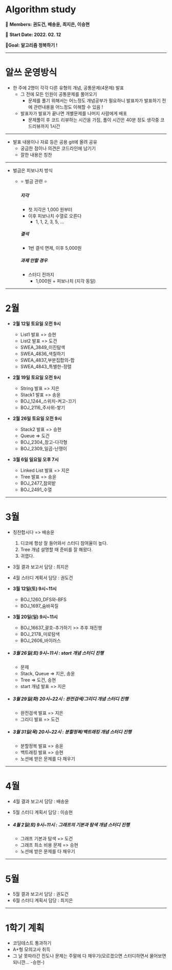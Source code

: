 # Algorithm study

🤠 **Members: 권도건, 배송윤, 최지은, 이승현**

📆 **Start Date: 2022. 02. 12**

🎊**Goal: 알고리즘 정복하기 !**

---



# 알쓰 운영방식

- 한 주에 2명이 각각 다른 유형의 개념, 공통문제(4문제) 발표
  - 그 전에 모든 인원이 공통문제를 풀어오기
    - 문제를 풀기 위해서는 어느정도 개념공부가 필요하니 발표자가 발표하기 전에 관련내용을 어느정도 이해할 수 있음 !
  - 발표자가 발표가 끝나면 개별문제를 나머지 사람에게 배포
    - 문제풀이 후 코드 리뷰하는 시간을 가짐, 풀이 시간은 40분 정도 생각중 코드리뷰까지 1시간

---

- 발표 내용이나 자료 등은 공용 git에 올려 공유
  - 궁금한 점이나 의견은 코드라인에 남기기
  - 잘한 내용은 칭찬

---

- 벌금은 피보나치 방식

  - ⭐️ 벌금 관련 ⭐️

    ##### 지각

    - 첫 지각은 1,000 원부터
    - 이후 피보나치 수열로 오른다
      - 1, 1, 2, 3, 5, ...

    ##### 결석

    - 1번 결석 면제, 이후 5,000원

    ##### 과제 안할 경우

    - 스터디 전까지
      - 1,000원 + 피보나치 (지각 동일)

---

# 2월

- **2월 12일 토요일 오전 9시**

  - List1 발표 => 승현
  - List2 발표 => 도건
  - SWEA_3849_이진탐색
  - SWEA_4836_색칠하기
  - SWEA_4837_부분집합의-합
  - SWEA_4843_특별한-정렬

  

- **2월 19일 토요일 오전 9시**

  - String 발표 => 지은
  - Stack1 발표 => 송윤
  - BOJ_1244_스위치-켜고-끄기
  - BOJ_2116_주사위-쌓기

  

- **2월 26일 토요일 오전 9시**

  - Stack2 발표 => 승현
  - Queue => 도건
  - BOJ_2304_창고-다각형
  - BOJ_2309_일곱-난쟁이

  

- **3월 6일 일요일 오후 7시**
  - Linked List 발표 => 지은
  - Tree 발표 => 송윤
  - BOJ_2477_참외밭
  - BOJ_2491_수열



---



# 3월 

- 칭찬합시다 => 배송윤

  1. 디코에 항상 잘 들어와서 스터디 참여율이 높다.
  2. Tree 개념 설명할 때 준비를 잘 해왔다.
  3. 귀엽다.



- 3월 결과 보고서 담당 : 최지은
- 4월 스터디 계획서 담당 : 권도건



- **3월 12일(토) 9시~11시**
  - BOJ_1260_DFS와-BFS
  - BOJ_1697_숨바꼭질



- **3월 20일(일) 9시~11시**
  - BOJ_16637_괄호-추가하기 >> 추후 재진행
  - BOJ_2178_미로탐색
  - BOJ_2606_바이러스



- ##### 3월 26일(토) 9시~11시 : start 개념 스터디 진행

  - 문제
  - Stack, Queue => 지은, 송윤
  - Tree => 도건, 승현
  - start 개념 발표 => 지은



- ##### 3월 29일(화) 20시~22시 : 완전검색/그리디 개념 스터디 진행 

  - 완전검색 발표 => 지은
  - 그리디 발표 => 도건



- ##### 3월 31일(목) 20시~22시 : 분할정복/백트래킹 개념 스터디 진행 

  - 분할정복 발표 => 송윤
  - 백트래킹 발표 => 승현
  - 노션에 받은 문제를 다 채우기



---



# 4월

- 4월 결과 보고서 담당 : 배송윤
- 5월 스터디 계획서 담당 : 이승현



- ##### 4월 2일(토) 9시~11시 : 그래프의 기본과 탐색 개념 스터디 진행

  - 그래프 기본과 탐색 => 도건
  - 그래프 최소 비용 문제 => 승현
  - 노션에 받은 문제를 다 채우기



---



# 5월

- 5월 결과 보고서 담당 : 권도건
- 6월 스터디 계획서 담당 : 최지은



---



# 1학기 계획

- 코딩테스트 통과하기
- A+형 모의고사 취득
- 그 날 못따라간 진도나 문제는 주말에 다 채우기(모르겠으면 스터디하면서 물어보면 되니깐... -승현-)
